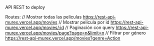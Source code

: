 API REST to deploy

Routes:
// Mostrar todas las peliculas
https://rest-api-murex.vercel.app/movies
// Mostrar pelicula por id
https://rest-api-murex.vercel.app/movies/:id
// Paginación con query
https://rest-api-murex.vercel.app/movies/page?page=n&limit=n
// Filtrar por género
https://rest-api-murex.vercel.app/movies?genre=Action
